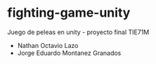 # fighting-game-unity
Juego de peleas en unity - proyecto final TIE71M

- Nathan Octavio Lazo
- Jorge Eduardo Montanez Granados
